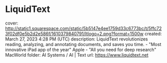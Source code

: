 # LiquidText

cover: http://static1.squarespace.com/static/5b5147e4ee1759d33c6773bc/t/5ffc723f02df0e5b2d2e586f/1610379840791/ltlogo+2.png?format=1500w
created: March 27, 2023 4:28 PM (UTC)
description: LiquidText revolutionizes reading, analyzing, and annotating documents, and saves you time. - "Most innovative iPad app of the year" Apple - "All you need for deep research" MacWorld
folder: AI Systems / AI | Text
url: https://www.liquidtext.net